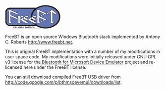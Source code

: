 ![FreeBT Logo](docs/logo.gif)

FreeBT is an open source Windows Bluetooth stack implemented by Antony C. Roberts http://www.freebt.net.

This is original FreeBT implementation with a number of my modifications in user space code.
My modifications were initially released under GNU GPL v3 license for the [Bluetooth for Microsoft Device Emulator](http://code.google.com/p/bthmsdevemul/) project and re-licensed here under the FreeBT license.

You can still download compiled FreeBT USB driver from http://code.google.com/p/bthmsdevemul/downloads/list.
